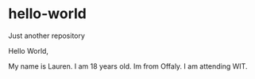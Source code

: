 # hello-world
Just another repository

Hello World,

My name is Lauren. I am 18 years old. Im from Offaly. I am attending WIT.
